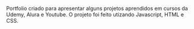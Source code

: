 Portfolio criado para apresentar alguns projetos aprendidos em cursos da Udemy, Alura e Youtube.
O projeto foi feito utizando Javascript, HTML e CSS.
